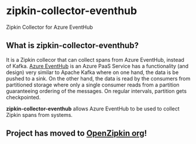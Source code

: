 # zipkin-collector-eventhub
Zipkin Collector for Azure EventHub

## What is zipkin-collector-eventhub?
It is a Zipkin collecor that can collect spans from Azure EventHub, instead of Kafka. [Azure EventHub](https://azure.microsoft.com/en-us/services/event-hubs/) is an Azure PaaS Service has a functionality (and design) very similar to Apache Kafka where on one hand, the data is be pushed to a sink. On the other hand, the data is read by the consumers from partitioned storage where only a single consumer reads from a partition guaranteeing ordering of the messages. On regular intervals, partition gets checkpointed.

**zipkin-collector-eventhub** allows Azure EventHub to be used to collect Zipkin spans from systems.

## Project has moved to [OpenZipkin org](https://github.com/openzipkin/zipkin-azure)!

